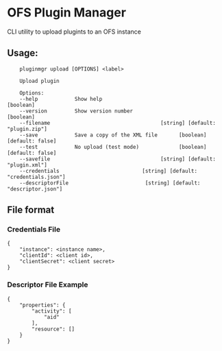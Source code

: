 # OFS Plugin Manager

CLI utility to upload plugints to an OFS instance

## Usage:

        pluginmgr upload [OPTIONS] <label>

        Upload plugin

        Options:
        --help            Show help                                          [boolean]
        --version         Show version number                                [boolean]
        --filename                                    [string] [default: "plugin.zip"]
        --save            Save a copy of the XML file       [boolean] [default: false]
        --test            No upload (test mode)             [boolean] [default: false]
        --savefile                                    [string] [default: "plugin.xml"]
        --credentials                           [string] [default: "credentials.json"]
        --descriptorFile                         [string] [default: "descriptor.json"]

## File format

### Credentials File

    {
        "instance": <instance name>,
        "clientId": <client id>,
        "clientSecret": <client secret>
    }

### Descriptor File Example

    {
        "properties": {
            "activity": [
                "aid"
            ],
            "resource": []
        }
    }
